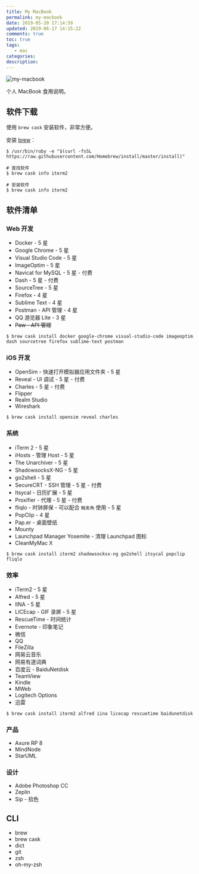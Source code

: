 ```yaml
---
title: My MacBook
permalink: my-macbook
date: 2019-05-20 17:14:59
updated: 2019-06-17 14:15:22
comments: true
toc: true
tags:
   - mac
categories:
description:
---
```


<img src="https://cdn-qn.yifans.com/imzyf/robert-richarz-263241-unsplash.jpg" alt="my-macbook" />

个人 MacBook 食用说明。

<!-- more -->

## 软件下载

使用 `brew cask` 安装软件，非常方便。

安装 [brew](https://brew.sh/)：

```
$ /usr/bin/ruby -e "$(curl -fsSL https://raw.githubusercontent.com/Homebrew/install/master/install)"

# 查找软件
$ brew cask info iterm2

# 安装软件
$ brew cask info iterm2
```

## 软件清单

### Web 开发

- Docker - 5 星
- Google Chrome - 5 星
- Visual Studio Code - 5 星
- ImageOptim - 5 星
- Navicat for MySQL - 5 星 - 付费
- Dash - 5 星 - 付费
- SourceTree - 5 星
- Firefox - 4 星
- Sublime Text - 4 星
- Postman - API 管理 - 4 星
- QQ 游览器 Lite - 3 星
- ~~Paw - API 管理~~

```
$ brew cask install docker google-chrome visual-studio-code imageoptim dash sourcetree firefox sublime-text postman
```

### iOS 开发

- OpenSim - 快速打开模拟器应用文件夹 - 5 星
- Reveal - UI 调试 - 5 星 - 付费
- Charles - 5 星 - 付费
- Flipper
- Realm Studio
- Wireshark

```
$ brew cask install opensim reveal charles
```

### 系统

- iTerm 2 - 5 星
- iHosts - 管理 Host - 5 星
- The Unarchiver - 5 星
- ShadowsocksX-NG - 5 星
- go2shell - 5 星
- SecureCRT - SSH 管理 - 5 星 - 付费
- Itsycal - 日历扩展 - 5 星
- Proxifier - 代理 - 5 星 - 付费
- fliqlo - 时钟屏保 - 可以配合 `触发角` 使用 - 5 星
- PopClip - 4 星
- Pap.er - 桌面壁纸
- Mounty
- Launchpad Manager Yosemite - 清理 Launchpad 图标
- CleanMyMac X

```
$ brew cask install iterm2 shadowsocksx-ng go2shell itsycal popclip fliqlo
```

### 效率

- iTerm2 - 5 星
- Alfred - 5 星
- IINA - 5 星
- LICEcap - GIF 录屏 - 5 星
- RescueTime - 时间统计
- Evernote - 印象笔记
- 微信
- QQ
- FileZilla
- 网易云音乐
- 网易有道词典
- 百度云 - BaiduNetdisk
- TeamView
- Kindle
- MWeb
- Logitech Options
- 迅雷

```
$ brew cask install iterm2 alfred iina licecap rescuetime baidunetdisk
```

### 产品

- Axure RP 8
- MindNode
- StarUML

### 设计

- Adobe Photoshop CC
- Zeplin
- Sip - 拾色

## CLI

- brew
- brew cask
- dict
- git
- zsh
- oh-my-zsh
